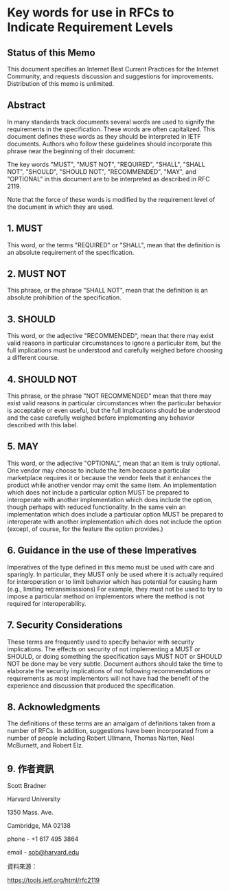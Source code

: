 # Key words for use in RFCs to Indicate Requirement Levels

## Status of this Memo

This document specifies an Internet Best Current Practices for the
Internet Community, and requests discussion and suggestions for
improvements.  Distribution of this memo is unlimited.

## Abstract

In many standards track documents several words are used to signify
the requirements in the specification.  These words are often
capitalized.  This document defines these words as they should be
interpreted in IETF documents.  Authors who follow these guidelines
should incorporate this phrase near the beginning of their document:

The key words "MUST", "MUST NOT", "REQUIRED", "SHALL", "SHALL
NOT", "SHOULD", "SHOULD NOT", "RECOMMENDED",  "MAY", and
"OPTIONAL" in this document are to be interpreted as described in
RFC 2119.

Note that the force of these words is modified by the requirement
level of the document in which they are used.

## 1. MUST   

This word, or the terms "REQUIRED" or "SHALL", mean that the
definition is an absolute requirement of the specification.

## 2. MUST NOT   

This phrase, or the phrase "SHALL NOT", mean that the
definition is an absolute prohibition of the specification.

## 3. SHOULD   

This word, or the adjective "RECOMMENDED", mean that there
may exist valid reasons in particular circumstances to ignore a
particular item, but the full implications must be understood and
carefully weighed before choosing a different course.

## 4. SHOULD NOT

This phrase, or the phrase "NOT RECOMMENDED" mean that
there may exist valid reasons in particular circumstances when the
particular behavior is acceptable or even useful, but the full
implications should be understood and the case carefully weighed
before implementing any behavior described with this label.

## 5. MAY   

This word, or the adjective "OPTIONAL", mean that an item is
truly optional.  One vendor may choose to include the item because a
particular marketplace requires it or because the vendor feels that
it enhances the product while another vendor may omit the same item.
An implementation which does not include a particular option MUST be
prepared to interoperate with another implementation which does
include the option, though perhaps with reduced functionality. In the
same vein an implementation which does include a particular option
MUST be prepared to interoperate with another implementation which
does not include the option (except, of course, for the feature the
option provides.)

## 6. Guidance in the use of these Imperatives

Imperatives of the type defined in this memo must be used with care
and sparingly.  In particular, they MUST only be used where it is
actually required for interoperation or to limit behavior which has
potential for causing harm (e.g., limiting retransmisssions)  For
example, they must not be used to try to impose a particular method
on implementors where the method is not required for
interoperability.

## 7. Security Considerations

These terms are frequently used to specify behavior with security
implications.  The effects on security of not implementing a MUST or
SHOULD, or doing something the specification says MUST NOT or SHOULD
NOT be done may be very subtle. Document authors should take the time
to elaborate the security implications of not following
recommendations or requirements as most implementors will not have
had the benefit of the experience and discussion that produced the
specification.

## 8. Acknowledgments

The definitions of these terms are an amalgam of definitions taken
from a number of RFCs.  In addition, suggestions have been
incorporated from a number of people including Robert Ullmann, Thomas
Narten, Neal McBurnett, and Robert Elz.
   
   
## 9. 作者資訊

Scott Bradner

Harvard University

1350 Mass. Ave.
      
Cambridge, MA 02138

phone - +1 617 495 3864

email - sob@harvard.edu
      
資料來源：

https://tools.ietf.org/html/rfc2119
